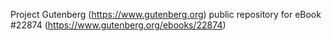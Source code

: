 Project Gutenberg (https://www.gutenberg.org) public repository for eBook #22874 (https://www.gutenberg.org/ebooks/22874)
